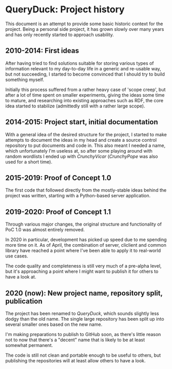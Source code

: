 # QueryDuck: Project history

This document is an attempt to provide some basic historic context for the project. Being a personal side project, it has grown slowly over many years and has only recently started to approach usability.


## 2010-2014: First ideas

After having tried to find solutions suitable for storing various types of information relevant to my day-to-day life in a generic and re-usable way, but not succeeding, I started to become convinced that I should try to build something myself.

Initially this process suffered from a rather heavy case of 'scope creep', but after a lot of time spent on smaller experiments, giving the ideas some time to mature, and researching into existing approaches such as RDF, the core idea started to stabilize (admittedly still with a rather large scope).


## 2014-2015: Project start, initial documentation

With a general idea of the desired structure for the project, I started to make attempts to document the ideas in my head and create a source control repository to put documents and code in. This also meant I needed a name, which unfortunately I'm useless at, so after some playing around with random wordlists I ended up with *CrunchyVicar* (*CrunchyPope* was also used for a short time).


## 2015-2019: Proof of Concept 1.0

The first code that followed directly from the mostly-stable ideas behind the project was written, starting with a Python-based server application.


## 2019-2020: Proof of Concept 1.1

Through various major changes, the original structure and functionality of PoC 1.0 was almost entirely removed.

In 2020 in particular, development has picked up speed due to me spending more time on it. As of April, the combination of server, cliclient and common library have reached a point where I've been able to apply it to real-world use cases.

The code quality and completeness is still very much of a pre-alpha level, but it's approaching a point where I might want to publish it for others to have a look at.


## 2020 (now): New project name, repository split, publication

The project has been renamed to *QueryDuck*, which sounds slightly less dodgy than the old name. The single large repository has been split up into several smaller ones based on the new name.

I'm making preparations to publish to GitHub soon, as there's little reason not to now that there's a "decent" name that is likely to be at least somewhat permanent.

The code is still not clean and portable enough to be useful to others, but publishing the repositories will at least allow others to have a look.
